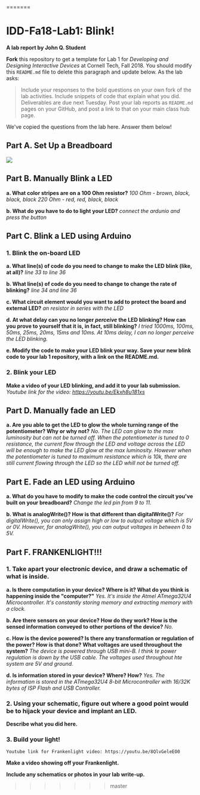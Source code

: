 =======
# IDD-Fa18-Lab1: Blink!

**A lab report by John Q. Student**

**Fork** this repository to get a template for Lab 1 for *Developing and Designing Interactive Devices* at Cornell Tech, Fall 2018. You should modify this `README.md` file to delete this paragraph and update below. As the lab asks:

> Include your responses to the bold questions on your own fork of the lab activities. Include snippets of code that explain what you did. Deliverables are due next Tuesday. Post your lab reports as `README.md` pages on your GitHub, and post a link to that on your main class hub page.

We've copied the questions from the lab here. Answer them below!

## Part A. Set Up a Breadboard

<img src="img/set_up.jpg">

## Part B. Manually Blink a LED

**a. What color stripes are on a 100 Ohm resistor?**
     *100 Ohm - brown, black, black, black*
     *220 Ohm - red, red, black, black*
     
     
**b. What do you have to do to light your LED?**
     *connect the ardunio and press the button*


## Part C. Blink a LED using Arduino

### 1. Blink the on-board LED

**a. What line(s) of code do you need to change to make the LED blink (like, at all)?**
     *line 33 to line 36*
     
     
**b. What line(s) of code do you need to change to change the rate of blinking?**
     *line 34 and line 36*
     
     
**c. What circuit element would you want to add to protect the board and external LED?**
     *an resistor in series with the LED*
     
     
**d. At what delay can you no longer *perceive* the LED blinking? How can you prove to yourself that it is, in fact, still blinking?**
     *I tried 1000ms, 100ms, 50ms, 25ms, 20ms, 15ms and 10ms. At 10ms delay, I can no longer perceive the LED blinking.*
     
     
**e. Modify the code to make your LED blink your way. Save your new blink code to your lab 1 repository, with a link on the README.md.**
     


### 2. Blink your LED

**Make a video of your LED blinking, and add it to your lab submission.**
  *Youtube link for the video: https://youtu.be/Ekxh8u181xs* 



## Part D. Manually fade an LED

**a. Are you able to get the LED to glow the whole turning range of the potentiometer? Why or why not?**
     *No. The LED can glow to the max luminosity but can not be turned off. When the potentiometer is tuned to 0 resistance, the current flow through the LED and voltage across the LED will be enough to make the LED glow at the max luminosity. However when the potentiometer is tuned to maximum resistance which is 10k, there are still current flowing through the LED so the LED whill not be turned off.*


## Part E. Fade an LED using Arduino

**a. What do you have to modify to make the code control the circuit you've built on your breadboard?**
     *Change the led pin from 9 to 11.*


**b. What is analogWrite()? How is that different than digitalWrite()?**
     *For digitalWrite(), you can only assign high or low to output voltage which is 5V or 0V. However, for analogWrite(), you can output voltages in between 0 to 5V.* 


## Part F. FRANKENLIGHT!!!

### 1. Take apart your electronic device, and draw a schematic of what is inside. 

**a. Is there computation in your device? Where is it? What do you think is happening inside the "computer?"**
     *Yes. It's inside the Atmel ATmega32U4 Microcontroller. It's constantly storing memory and extracting memory with a clock.*


**b. Are there sensors on your device? How do they work? How is the sensed information conveyed to other portions of the device?**
     *No.* 


**c. How is the device powered? Is there any transformation or regulation of the power? How is that done? What voltages are used throughout the system?**
     *The device is powered through USB mini-B. I think te power regulation is down by the USB cable. The voltages used throughout hte system are 5V and ground.* 


**d. Is information stored in your device? Where? How?**
     *Yes. The information is stored in the ATmega32U4 8-bit Microcontroller with 16/32K bytes of ISP Flash and USB Controller.*


### 2. Using your schematic, figure out where a good point would be to hijack your device and implant an LED.

**Describe what you did here.**

### 3. Build your light!
    Youtube link for Frankenlight video: https://youtu.be/8QlvGeleEO0

**Make a video showing off your Frankenlight.**

**Include any schematics or photos in your lab write-up.**
>>>>>>> master
